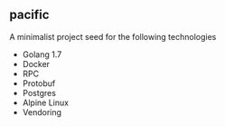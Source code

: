 pacific
-------

A minimalist project seed for the following technologies

+ Golang 1.7
+ Docker
+ RPC
+ Protobuf
+ Postgres
+ Alpine Linux
+ Vendoring
